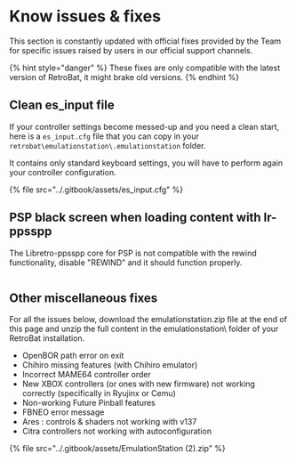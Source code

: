 # Know issues & fixes

This section is constantly updated with official fixes provided by the Team for specific issues raised by users in our official support channels.

{% hint style="danger" %}
These fixes are only compatible with the latest version of RetroBat, it might brake old versions.
{% endhint %}

## Clean es\_input file

If your controller settings become messed-up and you need a clean start, here is a `es_input.cfg` file that you can copy in your `retrobat\emulationstation\.emulationstation` folder.

It contains only standard keyboard settings, you will have to perform again your controller configuration.

{% file src="../.gitbook/assets/es_input.cfg" %}

## PSP black screen when loading content with lr-ppsspp

The Libretro-ppsspp core for PSP is not compatible with the rewind functionality, disable "REWIND" and it should function properly.

<div align="left">

<figure><img src="https://i.imgur.com/f5hdMPJ.png" alt=""><figcaption></figcaption></figure>

</div>

## Other miscellaneous fixes

For all the issues below, download the emulationstation.zip file at the end of this page and unzip the full content in the emulationstation\ folder of your RetroBat installation.

* OpenBOR path error on exit
* Chihiro missing features (with Chihiro emulator)
* Incorrect MAME64 controller order
* New XBOX controllers (or ones with new firmware) not working correctly (specifically in Ryujinx or Cemu)
* Non-working Future Pinball features
* FBNEO error message
* Ares : controls & shaders not working with v137
* Citra controllers not working with autoconfiguration

{% file src="../.gitbook/assets/EmulationStation (2).zip" %}

